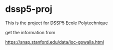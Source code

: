 # dssp5-proj

This is the project for DSSP5 Ecole Polytechnique 

get the information from

https://snap.stanford.edu/data/loc-gowalla.html


